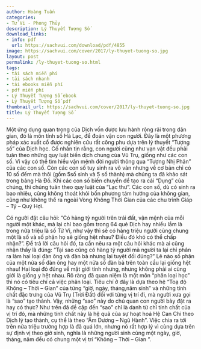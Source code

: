 ```yaml
---
author: Hoàng Tuấn
categories:
- Tử Vi - Phong Thủy
description: Lý Thuyết Tượng Số
download_links:
- info: pdf
  url: https://sachvui.com/download/pdf/4855
image: https://sachvui.com/cover/2017/ly-thuyet-tuong-so.jpg
layout: post
permalink: /ly-thuyet-tuong-so.html
tags:
- tải sách miễn phí
- tải sách nhanh
- tải ebooks miễn phí
- pdf miễn phí
- Lý Thuyết Tượng Số ebook
- Lý Thuyết Tượng Số pdf
thumbnail_url: https://sachvui.com/cover/2017/ly-thuyet-tuong-so.jpg
title: Lý Thuyết Tượng Số
---
```


 <div class="item-desc text-justify"> <p>Một ứng dụng quan trọng của Dịch vốn được lưu hành rộng rãi trong dân gian, đó là môn tính số Hà Lạc, để đoán vận con người. Đây là một phương pháp xác xuất cổ được nghiên cứu rất công phu dựa trên lý thuyết “Tượng số” của Dịch học. Cổ nhân tin rằng, con người cũng như vạn vật đều phải tuân theo những quy luật biến dịch chung của Vũ Trụ, giống như các con số. Vì vậy có thể tìm hiểu vận mệnh đời người thông qua “Tượng Nhị Phân” của các con số. Còn các con số tuy sinh ra vô vàn nhưng về cơ bản chỉ có 10 số đếm mà thôi (gồm 5số sinh và 5 số thành) mà chúng ta đã khảo sát trong bảng Hà Đồ. Khi các con số biến chuyển để tạo ra cái “Dụng” của chúng, thì chúng tuân theo quy luật của “Lạc thư”. Các con số, dù có sinh ra bao nhiêu, cũng không thoát khỏi bốn phương tám hướng của không gian, cũng như không thể ra ngoài Vòng Không Thời Gian của các chu trình Giáp – Tý – Quý Hợi.</p><p>Có người đặt câu hỏi: “Có hàng tỷ người trên trái đất, vận mệnh của mỗi người một khác, mà lại chỉ bao gồm trong 64 quẻ Dịch hay nhiều lắm là trong nửa triệu là số Tử Vi, như vậy thì sẽ có hàng triệu người cùng chung một là số và số phận họ sẽ giống hệt nhau? Điều đó khó có thể chấp nhận?”. Để trả lời câu hỏi đó, ta cần nêu ra một câu hỏi khác mà ai cũng nhận thấy là đúng: “Tại sao cũng có hàng tỷ người mà người ta lại chỉ phân ra làm hai loại đàn ông và đàn bà nhưng lại tuyệt đối đúng?” Lẽ nào số phận của một nửa số đàn ông hay một nửa số đàn bà trên toàn cầu lại giống hệt nhau! Hai loại đó đúng về mặt giới tính nhưng, nhưng không phải ai cùng giới là giống y hệt nhau. Rõ ràng đã quan niệm là một môn “phân loại học” thì nó có tiêu chí cả việc phân loại. Tiêu chí ở đây là dựa theo hệ “Toạ độ Không – Thời – Gian” của từng “giờ, ngày, tháng,năm sinh” và những tính chất đặc trưng của Vũ Trụ (Trời Đất) đối với từng vị trí đi, mà người xưa gọi là “sao” tạo thành. Vậy, những “sao” này do chủ quan con người bày đặt ra hay có thực? Như trên đã đề cập đến “sao” chỉ là danh từ chỉ tính chất của vị trí đó, mà những tính chất này là hệ quả của sự hoạt hoá Hệ Can Chi theo Dịch lý tạo thành, cụ thể là theo “Âm Dương – Ngũ Hành”. Việc chia ra tới trên nửa triệu trường hợp là đã quá lớn, nhưng nó rất hợp lý vì cùng dựa trên sự định vị theo giờ sinh, nghĩa là những người sinh cùng một ngày, giờ, tháng, năm đều có chung một vị trí “Không – Thời – Gian ”.</p> </div>